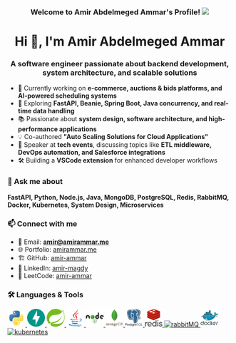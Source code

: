 <h3 align="center">
  Welcome to Amir Abdelmeged Ammar's Profile! 
  <img src="https://media.giphy.com/media/hvRJCLFzcasrR4ia7z/giphy.gif" width="28">
</h3>

<h1 align="center">Hi 👋, I'm Amir Abdelmeged Ammar</h1>
<h3 align="center">A software engineer passionate about backend development, system architecture, and scalable solutions</h3>

- 🚀 Currently working on **e-commerce, auctions & bids platforms, and AI-powered scheduling systems**
- 🔬 Exploring **FastAPI, Beanie, Spring Boot, Java concurrency, and real-time data handling**
- 📚 Passionate about **system design, software architecture, and high-performance applications**
- 💡 Co-authored **"Auto Scaling Solutions for Cloud Applications"**  
- 🎤 Speaker at **tech events**, discussing topics like **ETL middleware, DevOps automation, and Salesforce integrations**
- 🛠 Building a **VSCode extension** for enhanced developer workflows  

### 💬 Ask me about
**FastAPI, Python, Node.js, Java, MongoDB, PostgreSQL, Redis, RabbitMQ, Docker, Kubernetes, System Design, Microservices**

### 📫 Connect with me
- 📩 Email: **amir@amirammar.me**
- 🌐 Portfolio: [amirammar.me](https://zzfwlmuqabyasv2mnao3vg.on.drv.tw/www.myportfolio.com/)
- 🏗 GitHub: [amir-ammar](https://github.com/amir-ammar)
- 💼 LinkedIn: [amir-magdy](https://www.linkedin.com/in/amir-magdy-a3b52b19a/)
- 🔢 LeetCode: [amir-ammar](https://www.leetcode.com/amir-ammar)

### 🛠 Languages & Tools
<p align="left"> 
  <a href="https://www.python.org/" target="_blank" rel="noreferrer"> 
    <img src="https://raw.githubusercontent.com/devicons/devicon/master/icons/python/python-original.svg" alt="python" width="40" height="40"/> 
  </a> 
  <a href="https://fastapi.tiangolo.com/" target="_blank" rel="noreferrer"> 
    <img src="https://raw.githubusercontent.com/devicons/devicon/master/icons/fastapi/fastapi-original.svg" alt="fastapi" width="40" height="40"/> 
  </a>
  <a href="https://spring.io/projects/spring-boot" target="_blank" rel="noreferrer"> 
    <img src="https://raw.githubusercontent.com/devicons/devicon/master/icons/spring/spring-original.svg" alt="spring boot" width="40" height="40"/> 
  </a>
  <a href="https://www.java.com/" target="_blank" rel="noreferrer"> 
    <img src="https://raw.githubusercontent.com/devicons/devicon/master/icons/java/java-original.svg" alt="java" width="40" height="40"/> 
  </a> 
  <a href="https://nodejs.org" target="_blank" rel="noreferrer"> 
    <img src="https://raw.githubusercontent.com/devicons/devicon/master/icons/nodejs/nodejs-original-wordmark.svg" alt="nodejs" width="40" height="40"/> 
  </a>  
  <a href="https://www.mongodb.com/" target="_blank" rel="noreferrer"> 
    <img src="https://raw.githubusercontent.com/devicons/devicon/master/icons/mongodb/mongodb-original-wordmark.svg" alt="mongodb" width="40" height="40"/> 
  </a> 
  <a href="https://www.postgresql.org/" target="_blank" rel="noreferrer"> 
    <img src="https://raw.githubusercontent.com/devicons/devicon/master/icons/postgresql/postgresql-original-wordmark.svg" alt="postgresql" width="40" height="40"/> 
  </a>
  <a href="https://redis.io/" target="_blank" rel="noreferrer"> 
    <img src="https://raw.githubusercontent.com/devicons/devicon/master/icons/redis/redis-original-wordmark.svg" alt="redis" width="40" height="40"/> 
  </a> 
  <a href="https://www.rabbitmq.com/" target="_blank" rel="noreferrer"> 
    <img src="https://www.vectorlogo.zone/logos/rabbitmq/rabbitmq-icon.svg" alt="rabbitMQ" width="40" height="40"/> 
  </a> 
  <a href="https://www.docker.com/" target="_blank" rel="noreferrer"> 
    <img src="https://raw.githubusercontent.com/devicons/devicon/master/icons/docker/docker-original-wordmark.svg" alt="docker" width="40" height="40"/> 
  </a> 
  <a href="https://kubernetes.io/" target="_blank" rel="noreferrer"> 
    <img src="https://www.vectorlogo.zone/logos/kubernetes/kubernetes-icon.svg" alt="kubernetes" width="40" height="40"/> 
  </a>  
</p>
